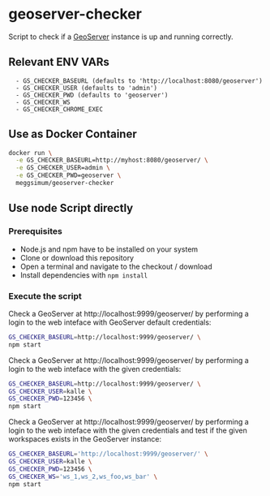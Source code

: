 # geoserver-checker

Script to check if a [GeoServer](http://geoserver.org) instance is up and running correctly.

## Relevant ENV VARs

```
  - GS_CHECKER_BASEURL (defaults to 'http://localhost:8080/geoserver')
  - GS_CHECKER_USER (defaults to 'admin')
  - GS_CHECKER_PWD (defaults to 'geoserver')
  - GS_CHECKER_WS
  - GS_CHECKER_CHROME_EXEC
```

## Use as Docker Container

```bash
docker run \
  -e GS_CHECKER_BASEURL=http://myhost:8080/geoserver/ \
  -e GS_CHECKER_USER=admin \
  -e GS_CHECKER_PWD=geoserver \
  meggsimum/geoserver-checker
```

## Use node Script directly

### Prerequisites

  - Node.js and npm have to be installed on your system
  - Clone or download this repository
  - Open a terminal and navigate to the checkout / download
  - Install dependencies with `npm install`

### Execute the script

Check a GeoServer at http://localhost:9999/geoserver/ by performing a login to
the web inteface with GeoServer default credentials:

```bash
GS_CHECKER_BASEURL=http://localhost:9999/geoserver/ \
npm start
```

Check a GeoServer at http://localhost:9999/geoserver/ by performing a login to
the web inteface with the given credentials:

```bash
GS_CHECKER_BASEURL=http://localhost:9999/geoserver/ \
GS_CHECKER_USER=kalle \
GS_CHECKER_PWD=123456 \
npm start
```
Check a GeoServer at http://localhost:9999/geoserver/ by performing a login to
the web inteface with the given credentials and test if the given workspaces
exists in the GeoServer instance:

```bash
GS_CHECKER_BASEURL='http://localhost:9999/geoserver/' \
GS_CHECKER_USER=kalle \
GS_CHECKER_PWD=123456 \
GS_CHECKER_WS='ws_1,ws_2,ws_foo,ws_bar' \
npm start
```
